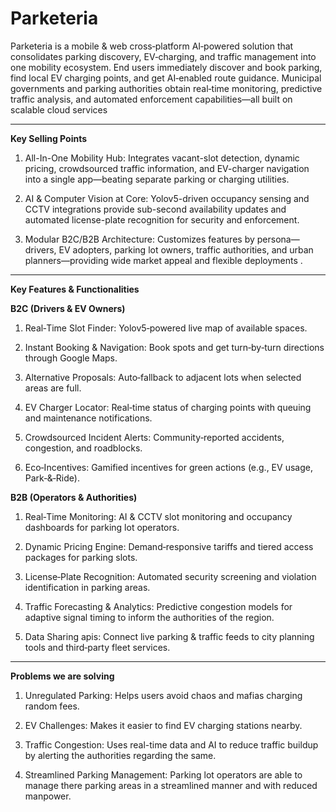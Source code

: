 # Parketeria

Parketeria is a mobile & web cross‑platform AI‑powered solution that consolidates parking discovery, EV‑charging, and traffic management into one mobility ecosystem. End users immediately discover and book parking, find local EV charging points, and get AI‑enabled route guidance. Municipal governments and parking authorities obtain real‑time monitoring, predictive traffic analysis, and automated enforcement capabilities—all built on scalable cloud services

---

**Key Selling Points**

1. All-In-One Mobility Hub:
Integrates vacant-slot detection, dynamic pricing, crowdsourced traffic information, and EV-charger navigation into a single app—beating separate parking or charging utilities.

2. AI & Computer Vision at Core:
Yolov5-driven occupancy sensing and CCTV integrations provide sub-second availability updates and automated license-plate recognition for security and enforcement.

3. Modular B2C/B2B Architecture:
Customizes features by persona—drivers, EV adopters, parking lot owners, traffic authorities, and urban planners—providing wide market appeal and flexible deployments .

---

**Key Features & Functionalities**


**B2C (Drivers & EV Owners)**


1. Real‑Time Slot Finder: Yolov5‑powered live map of available spaces.

2. Instant Booking & Navigation: Book spots and get turn‑by‑turn directions through Google Maps.

3. Alternative Proposals: Auto‑fallback to adjacent lots when selected areas are full.

4. EV Charger Locator: Real‑time status of charging points with queuing and maintenance notifications.

5. Crowdsourced Incident Alerts: Community‑reported accidents, congestion, and roadblocks.

6. Eco‑Incentives: Gamified incentives for green actions (e.g., EV usage, Park‑&‑Ride).


**B2B (Operators & Authorities)**


1. Real‑Time Monitoring: AI & CCTV slot monitoring and occupancy dashboards for parking lot operators.

2. Dynamic Pricing Engine: Demand‑responsive tariffs and tiered access packages for parking slots.

3. License‑Plate Recognition: Automated security screening and violation identification in parking areas.

4. Traffic Forecasting & Analytics: Predictive congestion models for adaptive signal timing to inform the authorities of the region.

5. Data Sharing apis: Connect live parking & traffic feeds to city planning tools and third‑party fleet services.

---

**Problems we are solving**

1. Unregulated Parking: Helps users avoid chaos and mafias charging random fees.

2. EV Challenges: Makes it easier to find EV charging stations nearby.

3. Traffic Congestion: Uses real-time data and AI to reduce traffic buildup by alerting the authorities regarding the same.

4. Streamlined Parking Management: Parking lot operators are able to manage there parking areas in a streamlined manner and with reduced manpower.
